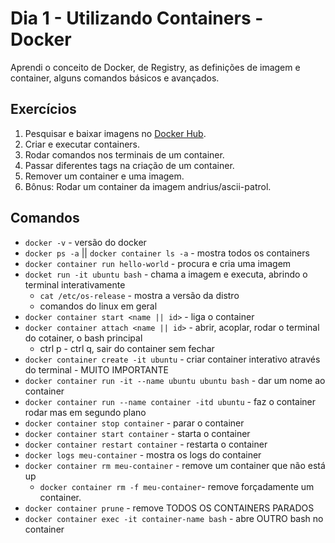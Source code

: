 # Dia 1 - Utilizando Containers - Docker

Aprendi o conceito de Docker, de Registry, as definições de imagem e container, alguns comandos básicos e avançados.

## Exercícios

1. Pesquisar e baixar imagens no [Docker Hub](https://hub.docker.com/search?q=&type=image).
2. Criar e executar containers.
3. Rodar comandos nos terminais de um container.
4. Passar diferentes tags na criação de um container.
5. Remover um container e uma imagem.
6. Bônus: Rodar um container da imagem andrius/ascii-patrol.

## Comandos

- `docker -v` - versão do docker
- `docker ps -a` || `docker container ls -a` - mostra todos os containers
- `docker container run hello-world` - procura e cria uma imagem
- `docket run -it ubuntu bash` - chama a imagem e executa, abrindo o terminal interativamente
    - `cat /etc/os-release` - mostra a versão da distro
    - comandos do linux em geral
- `docker container start <name || id>` -  liga o container
- `docker container attach <name || id>` - abrir, acoplar, rodar o terminal do cotainer,  o bash principal
    - ctrl p - ctrl q, sair do container sem fechar
- `docker container create -it ubuntu`  - criar container interativo através do terminal - MUITO IMPORTANTE
- `docker container run -it --name ubuntu ubuntu bash` - dar um nome ao container
- `docker container run --name container -itd ubuntu` - faz o container rodar mas em segundo plano
- `docker container stop container` - parar o container
- `docker container start container` - starta o container
- `docker container restart container` - restarta o container
- `docker logs meu-container` - mostra os logs do container
- `docker container rm meu-container` - remove um container que não está up
    - `docker container rm -f meu-container`- remove forçadamente um container.
- `docker container prune` - remove TODOS OS CONTAINERS PARADOS
- `docker container exec -it container-name bash` - abre OUTRO bash no container